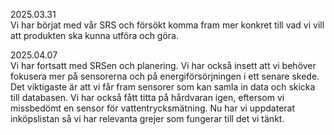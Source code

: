 2025.03.31  
Vi har börjat med vår SRS och försökt komma fram mer konkret till vad vi vill att produkten ska kunna utföra och göra.  

2025.04.07  
Vi har fortsatt med SRSen och planering. Vi har också insett att vi behöver fokusera mer på sensorerna och på energiförsörjningen i ett senare skede. Det viktigaste är att vi får fram sensorer som kan samla in data och skicka till databasen. Vi har också fått titta på hårdvaran igen, eftersom vi missbedömt en sensor för vattentrycksmätning. Nu har vi uppdaterat inköpslistan så vi har relevanta grejer som fungerar till det vi tänkt. 
